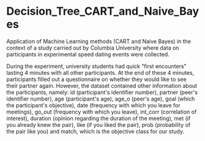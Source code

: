 # Decision_Tree_CART_and_Naive_Bayes

Application of Machine Learning methods (CART and Naive Bayes) in the context of a study carried out by Columbia University where data on participants in experimental speed dating events were collected.

During the experiment, university students had quick "first encounters" lasting 4 minutes with all other participants. At the end of these 4 minutes, participants filled out a questionnaire on whether they would like to see their partner again. However, the dataset contained other information about the participants, namely: id (participant's identifier number), partner (peer's identifier number), age (participant's age), age_o (peer's age), goal (which the participant's objective), date (frequency with which you leave for meetings), go_out (frequency with which you leave), int_corr (correlation of interest), duration (opinion regarding the duration of the meeting), met (if you already knew the pair), like (if you liked the pair), prob (probability of the pair like you) and match, which is the objective class for our study. 
